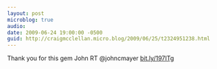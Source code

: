 ```yaml
---
layout: post
microblog: true
audio: 
date: 2009-06-24 19:00:00 -0500
guid: http://craigmcclellan.micro.blog/2009/06/25/t2324951238.html
---
```

Thank you for this gem John RT @johncmayer [bit.ly/197ITg](http://bit.ly/197ITg)
